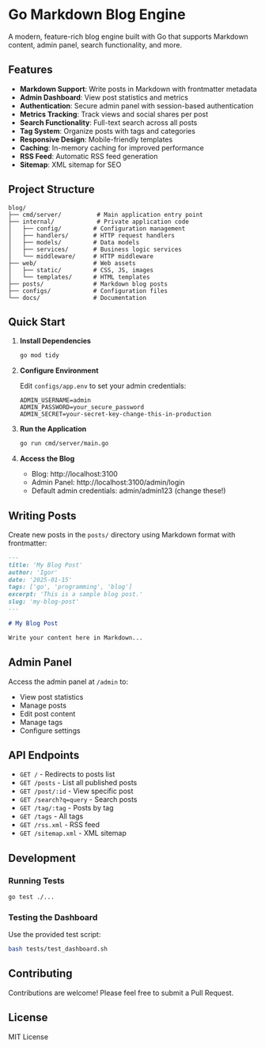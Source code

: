 # Go Markdown Blog Engine

A modern, feature-rich blog engine built with Go that supports Markdown content, admin panel, search functionality, and more.

## Features

- **Markdown Support**: Write posts in Markdown with frontmatter metadata
- **Admin Dashboard**: View post statistics and metrics
- **Authentication**: Secure admin panel with session-based authentication
- **Metrics Tracking**: Track views and social shares per post
- **Search Functionality**: Full-text search across all posts
- **Tag System**: Organize posts with tags and categories
- **Responsive Design**: Mobile-friendly templates
- **Caching**: In-memory caching for improved performance
- **RSS Feed**: Automatic RSS feed generation
- **Sitemap**: XML sitemap for SEO

## Project Structure

```
blog/
├── cmd/server/          # Main application entry point
├── internal/            # Private application code
│   ├── config/         # Configuration management
│   ├── handlers/       # HTTP request handlers
│   ├── models/         # Data models
│   ├── services/       # Business logic services
│   └── middleware/     # HTTP middleware
├── web/                # Web assets
│   ├── static/         # CSS, JS, images
│   └── templates/      # HTML templates
├── posts/              # Markdown blog posts
├── configs/            # Configuration files
└── docs/               # Documentation
```

## Quick Start

1. **Install Dependencies**

   ```bash
   go mod tidy
   ```

2. **Configure Environment**

   Edit `configs/app.env` to set your admin credentials:

   ```env
   ADMIN_USERNAME=admin
   ADMIN_PASSWORD=your_secure_password
   ADMIN_SECRET=your-secret-key-change-this-in-production
   ```

3. **Run the Application**

   ```bash
   go run cmd/server/main.go
   ```

4. **Access the Blog**
   - Blog: http://localhost:3100
   - Admin Panel: http://localhost:3100/admin/login
   - Default admin credentials: admin/admin123 (change these!)

## Writing Posts

Create new posts in the `posts/` directory using Markdown format with frontmatter:

```markdown
---
title: 'My Blog Post'
author: 'Igor'
date: '2025-01-15'
tags: ['go', 'programming', 'blog']
excerpt: 'This is a sample blog post.'
slug: 'my-blog-post'
---

# My Blog Post

Write your content here in Markdown...
```

## Admin Panel

Access the admin panel at `/admin` to:

- View post statistics
- Manage posts
- Edit post content
- Manage tags
- Configure settings

## API Endpoints

- `GET /` - Redirects to posts list
- `GET /posts` - List all published posts
- `GET /post/:id` - View specific post
- `GET /search?q=query` - Search posts
- `GET /tag/:tag` - Posts by tag
- `GET /tags` - All tags
- `GET /rss.xml` - RSS feed
- `GET /sitemap.xml` - XML sitemap

## Development

### Running Tests

```bash
go test ./...
```

### Testing the Dashboard

Use the provided test script:

```bash
bash tests/test_dashboard.sh
```

## Contributing

Contributions are welcome! Please feel free to submit a Pull Request.

## License

MIT License
